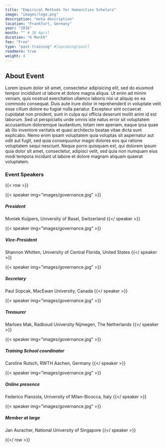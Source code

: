 ```yaml
---
title: "Empirical Methods for Humanities Scholars"
image: "images/logo.png"
description: "meta description"
location: "Frankfurt, Germany"
year: "2016"
month: "" # 30 April
duration: "6 Month"
fee: "Free"
type: "past-training" #[upcoming/past]
readmore: true
weight: 4
---
```


## About Event
Lorem ipsum dolor sit amet, consectetur adipisicing elit, sed do eiusmod tempor incididunt ut labore et dolore magna aliqua. Ut enim ad minim veniam, quis nostrud exercitation ullamco laboris nisi ut aliquip ex ea commodo consequat. Duis aute irure dolor in reprehenderit in voluptate velit esse cillum dolore eu fugiat nulla pariatur. Excepteur sint occaecat cupidatat non proident, sunt in culpa qui officia deserunt mollit anim id est laborum. Sed ut perspiciatis unde omnis iste natus error sit voluptatem accusantium doloremque laudantium, totam rem aperiam, eaque ipsa quae ab illo inventore veritatis et quasi architecto beatae vitae dicta sunt explicabo. Nemo enim ipsam voluptatem quia voluptas sit aspernatur aut odit aut fugit, sed quia consequuntur magni dolores eos qui ratione voluptatem sequi nesciunt. Neque porro quisquam est, qui dolorem ipsum quia dolor sit amet, consectetur, adipisci velit, sed quia non numquam eius modi tempora incidunt ut labore et dolore magnam aliquam quaerat voluptatem.


### Event Speakers

{{< row >}}

{{< speaker img="images/governance.jpg" >}}
##### President
Moniek Kuijpers, University of Basel, Switzerland
{{</ speaker >}}

{{< speaker img="images/governance.jpg" >}}
##### Vice-President
Shannon Whitten, University of Central Florida, United States
{{</ speaker >}}

{{< speaker img="images/governance.jpg" >}}
##### Secretary
Paul Sopcak, MacEwan University, Canada
{{</ speaker >}}

{{< speaker img="images/governance.jpg" >}}
##### Treasurer
Marloes Mak, Radboud University Nijmegen, The Netherlands
{{</ speaker >}}

{{< speaker img="images/governance.jpg" >}}
##### Training School coordinator
Caroline Rutsch, RWTH Aachen, Germany
{{</ speaker >}}

{{< speaker img="images/governance.jpg" >}}
##### Online presence
Federico Pianzola, University of Milan-Bicocca, Italy
{{</ speaker >}}

{{< speaker img="images/governance.jpg" >}}
##### Member at large
Jan Auracher, National University of Singapore
{{</ speaker >}}

{{</ row >}}